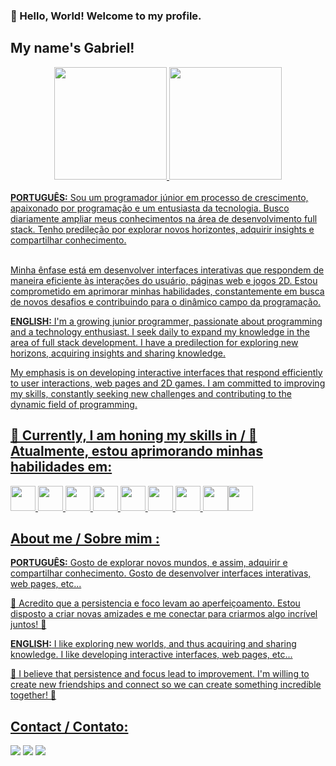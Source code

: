 

### 👋 Hello, World! Welcome to my profile.
## My name's Gabriel!

<div align="center">
  <a href="https://github.com/GabrielVilela26">
  <img height="180em" src="https://github-readme-stats.vercel.app/api?username=GabrielVilela26&show_icons=true&theme=gruvbox&include_all_commits=true&count_private=true"/>
  <img height="180em" src="https://github-readme-stats.vercel.app/api/top-langs/?username=GabrielVilela26&layout=compact&langs_count=7&theme=gruvbox"/>
</div>

<br>
<strong>PORTUGUÊS:</strong> Sou um programador júnior em processo de crescimento, apaixonado por programação e um entusiasta da tecnologia. Busco diariamente ampliar meus conhecimentos na área de       
desenvolvimento full stack. Tenho predileção por explorar novos horizontes, adquirir insights e compartilhar conhecimento. 

<br>Minha ênfase está em desenvolver interfaces interativas que respondem de maneira eficiente às interações do usuário, páginas web e jogos 2D. Estou comprometido em aprimorar minhas habilidades, constantemente em busca de novos desafios e contribuindo para o dinâmico campo da programação.

<strong>ENGLISH:</strong> I'm a growing junior programmer, passionate about programming and a technology enthusiast. I seek daily to expand my knowledge in the area of ​​full stack development. I have a predilection for exploring new horizons, acquiring insights and sharing knowledge.


My emphasis is on developing interactive interfaces that respond efficiently to user interactions, web pages and 2D games. I am committed to improving my skills, constantly seeking new challenges and contributing to the dynamic field of programming.

## 🚀 Currently, I am honing my skills in / 🚀 Atualmente, estou aprimorando minhas habilidades em:
<img loading="lazy" src="https://cdn.jsdelivr.net/gh/devicons/devicon/icons/python/python-original.svg" width="40" height="40"/> <img loading="lazy" src="https://cdn.jsdelivr.net/gh/devicons/devicon/icons/html5/html5-plain-wordmark.svg" width="40" height="40"/> <img loading="lazy" src="https://cdn.jsdelivr.net/gh/devicons/devicon/icons/css3/css3-plain-wordmark.svg" width="40" height="40"/> <img loading="lazy" src="https://cdn.jsdelivr.net/gh/devicons/devicon/icons/javascript/javascript-plain.svg" width="40" height="40"/> <img loading="lazy" src="https://cdn.jsdelivr.net/gh/devicons/devicon/icons/figma/figma-original.svg" width="40" height="40"/> <img loading="lazy" src="https://cdn.jsdelivr.net/gh/devicons/devicon/icons/react/react-original-wordmark.svg" width="40" height="40"/> <img loading="lazy" src="https://cdn.jsdelivr.net/gh/devicons/devicon/icons/java/java-original.svg" width="40" height="40"/> <img loading="lazy" src="https://cdn.jsdelivr.net/gh/devicons/devicon/icons/mysql/mysql-original.svg" width="40" height="40"/><img loading="lazy" src="https://cdn.jsdelivr.net/gh/devicons/devicon/icons/microsoftsqlserver/microsoftsqlserver-plain-wordmark.svg" width="40" height="40"/>

## About me / Sobre mim :
<strong>PORTUGUÊS:</strong> Gosto de explorar novos mundos, e assim, adquirir e compartilhar conhecimento.
Gosto de desenvolver interfaces interativas, web pages, etc...

🌱 Acredito que a persistencia e foco levam ao aperfeiçoamento.
Estou disposto a criar novas amizades e me conectar para criarmos algo incrível juntos! 🤝

<strong>ENGLISH:</strong> I like exploring new worlds, and thus acquiring and sharing knowledge.
I like developing interactive interfaces, web pages, etc...

🌱 I believe that persistence and focus lead to improvement.
I'm willing to create new friendships and connect so we can create something incredible together! 🤝

## Contact / Contato:
<div>
<a href="https://www.instagram.com/gabriel_silva.v/?igsh=ODA1NTc5OTg5Nw%3D%3D" target="_blank"><img loading="lazy" src="https://img.shields.io/badge/-Instagram-%23E4405F?style=for-the-badge&logo=instagram&logoColor=white" target="_blank"></a>
<a href="mailto:gs198537@gmail.com"><img loading="lazy" src="https://img.shields.io/badge/Gmail-D14836?style=for-the-badge&logo=gmail&logoColor=white" target="_blank"></a>
<a href=https://www.linkedin.com/in/gabrielsilvav/ target="_blank"><img loading="lazy" src="https://img.shields.io/badge/-LinkedIn-%230077B5?style=for-the-badge&logo=linkedin&logoColor=white" target="_blank">
</div>

